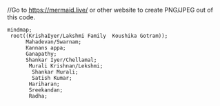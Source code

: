 //Go to https://mermaid.live/  or other website to create PNG/JPEG out of this code. 

 ```mermaid
 mindmap;
  root((KrishaIyer/Lakshmi Family  Koushika Gotram));
       Mahadevan/Swarnam;
       Kannans appa;
       Ganapathy;
       Shankar Iyer/Chellamal;
        Murali Krishnan/Lekshmi;
         Shankar Murali;
         Satish Kumar;
        Hariharan;
        Sreekandan;
        Radha;
        
```
